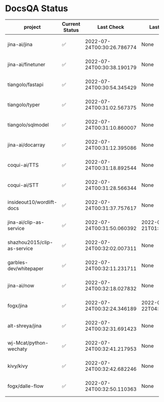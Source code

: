 # DocsQA Status

|          project          |Current Status|        Last Check        |      Last Downtime       |                      % Uptime                       |
|---------------------------|--------------|--------------------------|--------------------------|-----------------------------------------------------|
|jina-ai/jina               |✅            |2022-07-24T00:30:26.786774|None                      |100.0 (since 2022-07-20 17:11:38.421227)             |
|jina-ai/finetuner          |✅            |2022-07-24T00:30:38.190179|None                      |100.0 (since 2022-07-20 17:11:38.421227)             |
|tiangolo/fastapi           |✅            |2022-07-24T00:30:54.345429|None                      |100.0 (since 2022-07-20 17:11:38.421227)             |
|tiangolo/typer             |✅            |2022-07-24T00:31:02.567375|None                      |100.0 (since 2022-07-20 17:11:38.421227)             |
|tiangolo/sqlmodel          |✅            |2022-07-24T00:31:10.860007|None                      |100.0 (since 2022-07-20 17:11:38.421227)             |
|jina-ai/docarray           |✅            |2022-07-24T00:31:12.395086|None                      |100.0 (since 2022-07-20 17:11:38.421227)             |
|coqui-ai/TTS               |✅            |2022-07-24T00:31:18.892544|None                      |100.0 (since 2022-07-20 17:11:38.421227)             |
|coqui-ai/STT               |✅            |2022-07-24T00:31:28.566344|None                      |100.0 (since 2022-07-20 17:11:38.421227)             |
|insideout10/wordlift-docs  |✅            |2022-07-24T00:31:37.757617|None                      |100.0 (since 2022-07-20 17:11:38.421227)             |
|jina-ai/clip-as-service    |✅            |2022-07-24T00:31:50.060392|2022-07-21T01:43:26.228623|310.86668433607207 (since 2022-07-20 17:11:38.421227)|
|shazhou2015/clip-as-service|✅            |2022-07-24T00:32:02.007311|None                      |100.0 (since 2022-07-20 17:11:38.421227)             |
|garbles-dev/whitepaper     |✅            |2022-07-24T00:32:11.231711|None                      |100.0 (since 2022-07-22 05:15:25.212266)             |
|jina-ai/now                |✅            |2022-07-24T00:32:18.027832|None                      |100.0 (since 2022-07-20 17:11:38.421227)             |
|fogx/jina                  |✅            |2022-07-24T00:32:24.346189|2022-07-22T04:27:22.362299|90.01701644923426 (since 2022-07-20 17:11:38.421227) |
|alt-shreya/jina            |✅            |2022-07-24T00:32:31.691423|None                      |100.0 (since 2022-07-20 17:11:38.421227)             |
|wj-Mcat/python-wechaty     |✅            |2022-07-24T00:32:41.217953|None                      |100.0 (since 2022-07-20 17:11:38.421227)             |
|kivy/kivy                  |✅            |2022-07-24T00:32:42.682246|None                      |100.0 (since 2022-07-20 17:11:38.421227)             |
|fogx/dalle-flow            |✅            |2022-07-24T00:32:50.110363|None                      |100.0 (since 2022-07-20 17:11:38.421227)             |

